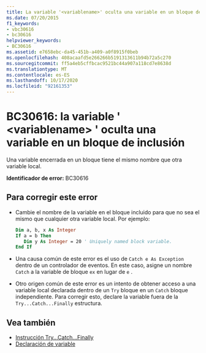 ```yaml
---
title: La variable '<variablename>' oculta una variable en un bloque de inclusión
ms.date: 07/20/2015
f1_keywords:
- vbc30616
- bc30616
helpviewer_keywords:
- BC30616
ms.assetid: e7658ebc-da45-451b-a409-a0f8915f0beb
ms.openlocfilehash: 408acaafd5e266266b5191313611b94b72a5c270
ms.sourcegitcommit: ff5a4eb5cffbcac9521bc44a907a118cd7e8638d
ms.translationtype: MT
ms.contentlocale: es-ES
ms.lasthandoff: 10/17/2020
ms.locfileid: "92161353"
---
```

# <a name="bc30616-variable-variablename-hides-a-variable-in-an-enclosing-block"></a>BC30616: la variable ' \<variablename> ' oculta una variable en un bloque de inclusión

Una variable encerrada en un bloque tiene el mismo nombre que otra variable local.

 **Identificador de error:** BC30616

## <a name="to-correct-this-error"></a>Para corregir este error

- Cambie el nombre de la variable en el bloque incluido para que no sea el mismo que cualquier otra variable local. Por ejemplo:

    ```vb
    Dim a, b, x As Integer
    If a = b Then
       Dim y As Integer = 20 ' Uniquely named block variable.
    End If
    ```

- Una causa común de este error es el uso de `Catch e As Exception` dentro de un controlador de eventos. En este caso, asigne un nombre `Catch` a la variable de bloque `ex` en lugar de `e` .

- Otro origen común de este error es un intento de obtener acceso a una variable local declarada dentro de un `Try` bloque en un `Catch` bloque independiente. Para corregir esto, declare la variable fuera de la `Try...Catch...Finally` estructura.

## <a name="see-also"></a>Vea también

- [Instrucción Try...Catch...Finally](../statements/try-catch-finally-statement.md)
- [Declaración de variable](../../programming-guide/language-features/variables/variable-declaration.md)
